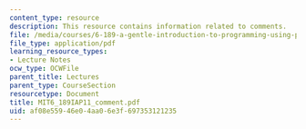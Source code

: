 ```yaml
---
content_type: resource
description: This resource contains information related to comments.
file: /media/courses/6-189-a-gentle-introduction-to-programming-using-python-january-iap-2011/af08e55946e04aa06e3f697353121235_MIT6_189IAP11_comment.pdf
file_type: application/pdf
learning_resource_types:
- Lecture Notes
ocw_type: OCWFile
parent_title: Lectures
parent_type: CourseSection
resourcetype: Document
title: MIT6_189IAP11_comment.pdf
uid: af08e559-46e0-4aa0-6e3f-697353121235
---
```

